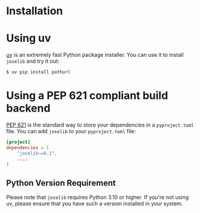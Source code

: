 # Installation

# Using uv

[uv] is an extremely fast Python package installer.
You can use it to install `joselib` and try it out:

```console
$ uv pip install pathurl
```

# Using a PEP 621 compliant build backend

[PEP 621] is the standard way to store your dependencies in a `pyproject.toml` file.
You can add `joselib` to your `pyproject.toml` file:

```toml
[project]
dependencies = [
    "joselib~=0.1",
    ....
]
```

## Python Version Requirement

Please note that `joselib` requires Python 3.10 or higher. If you're not using uv,
please ensure that you have such a version installed in your system.

[uv]: https://github.com/astral-sh/uv
[PEP 621]: https://peps.python.org/pep-0621/
